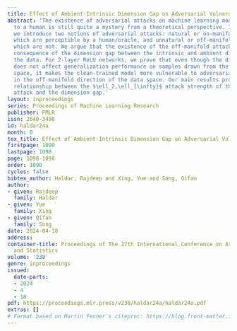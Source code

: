 ```yaml
---
title: Effect of Ambient-Intrinsic Dimension Gap on Adversarial Vulnerability
abstract: 'The existence of adversarial attacks on machine learning models imperceptible
  to a human is still quite a mystery from a theoretical perspective. In this work,
  we introduce two notions of adversarial attacks: natural or on-manifold attacks,
  which are perceptible by a human/oracle, and unnatural or off-manifold attacks,
  which are not. We argue that the existence of the off-manifold attacks is a natural
  consequence of the dimension gap between the intrinsic and ambient dimensions of
  the data. For 2-layer ReLU networks, we prove that even though the dimension gap
  does not affect generalization performance on samples drawn from the observed data
  space, it makes the clean-trained model more vulnerable to adversarial perturbations
  in the off-manifold direction of the data space. Our main results provide an explicit
  relationship between the $\ell_2,\ell_{\infty}$ attack strength of the on/off-manifold
  attack and the dimension gap.'
layout: inproceedings
series: Proceedings of Machine Learning Research
publisher: PMLR
issn: 2640-3498
id: haldar24a
month: 0
tex_title: Effect of Ambient-Intrinsic Dimension Gap on Adversarial Vulnerability
firstpage: 1090
lastpage: 1098
page: 1090-1098
order: 1090
cycles: false
bibtex_author: Haldar, Rajdeep and Xing, Yue and Song, Qifan
author:
- given: Rajdeep
  family: Haldar
- given: Yue
  family: Xing
- given: Qifan
  family: Song
date: 2024-04-18
address:
container-title: Proceedings of The 27th International Conference on Artificial Intelligence
  and Statistics
volume: '238'
genre: inproceedings
issued:
  date-parts:
  - 2024
  - 4
  - 18
pdf: https://proceedings.mlr.press/v238/haldar24a/haldar24a.pdf
extras: []
# Format based on Martin Fenner's citeproc: https://blog.front-matter.io/posts/citeproc-yaml-for-bibliographies/
---
```

